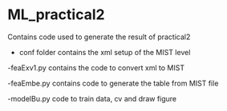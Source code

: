 # ML_practical2

Contains code used to generate the result of practical2

- conf folder
contains the xml setup of the MIST level

-feaExv1.py
contains the code to convert xml to MIST

-feaEmbe.py
contains code to generate the table from MIST file

-modelBu.py
code to train data, cv and draw figure

